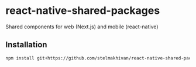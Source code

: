 # react-native-shared-packages
Shared components for web (Next.js) and mobile (react-native)
## Installation

```sh
npm install git+https://github.com/stelmakhivan/react-native-shared-packages
```

